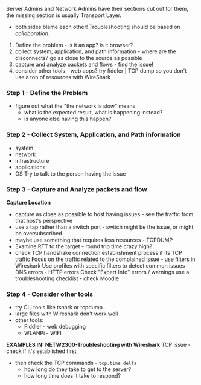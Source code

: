 Server Admins and Network Admins have their sections cut out for them, the missing section is usually Transport Layer.
- both sides blame each other!
Troubleshooting should be based on *collaboration*.

1. Define the problem - is it an app? is it browser?
2. collect system, application, and path information - where are the disconnects? go as close to the source as possible
3. capture and analyze packets and flows - find the issue!
4. consider other tools - web apps? try fiddler | TCP dump so you don't use a ton of resources with WireShark

### Step 1 - Define the Problem
- figure out what the "the network is slow" means
	- what is the expected result, what is happening instead?
	- is anyone else having this happen?
### Step 2 - Collect System, Application, and Path information
- system
- network
- infrastructure
- applications
- OS
Try to talk to the person having the issue
### Step 3 - Capture and Analyze packets and flow
**Capture Location**
- capture as close as possible to host having issues - see the traffic from that host's perspective
- use a tap rather than a switch port - switch might be the issue, or might be oversubscribed
- maybe use something that requires less resources - TCPDUMP
- Examine RTT to the target - round trip time crazy high?
- check TCP handshake connection establishment process if its TCP traffic
Focus on the traffic related to the complained issue - use filters in Wireshark
Use profiles with specific filters to detect common issues - DNS errors - HTTP errors
Check "Expert Info" errors / warnings
use a troubleshooting checklist - check Moodle
### Step 4 - Consider other tools
- try CLI tools like tshark or tcpdump
- large files with Wireshark don't work well
- other tools: 
	- Fiddler - web debugging
	- WLANPi - WIFI

**EXAMPLES IN: NETW2300-Troubleshooting with Wireshark**
TCP issue - check if it's established first
- then check the TCP commands - `tcp.time_delta`
	- how long do they take to get to the server?
	- how long time does it take to respond?
